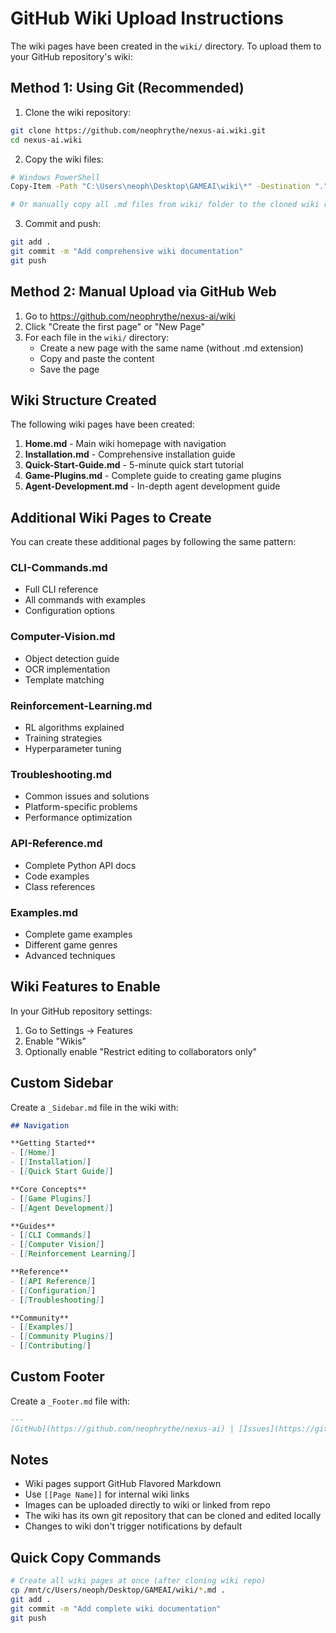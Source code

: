 # GitHub Wiki Upload Instructions

The wiki pages have been created in the `wiki/` directory. To upload them to your GitHub repository's wiki:

## Method 1: Using Git (Recommended)

1. Clone the wiki repository:
```bash
git clone https://github.com/neophrythe/nexus-ai.wiki.git
cd nexus-ai.wiki
```

2. Copy the wiki files:
```bash
# Windows PowerShell
Copy-Item -Path "C:\Users\neoph\Desktop\GAMEAI\wiki\*" -Destination "." -Recurse

# Or manually copy all .md files from wiki/ folder to the cloned wiki repo
```

3. Commit and push:
```bash
git add .
git commit -m "Add comprehensive wiki documentation"
git push
```

## Method 2: Manual Upload via GitHub Web

1. Go to https://github.com/neophrythe/nexus-ai/wiki
2. Click "Create the first page" or "New Page"
3. For each file in the `wiki/` directory:
   - Create a new page with the same name (without .md extension)
   - Copy and paste the content
   - Save the page

## Wiki Structure Created

The following wiki pages have been created:

1. **Home.md** - Main wiki homepage with navigation
2. **Installation.md** - Comprehensive installation guide
3. **Quick-Start-Guide.md** - 5-minute quick start tutorial
4. **Game-Plugins.md** - Complete guide to creating game plugins
5. **Agent-Development.md** - In-depth agent development guide

## Additional Wiki Pages to Create

You can create these additional pages by following the same pattern:

### CLI-Commands.md
- Full CLI reference
- All commands with examples
- Configuration options

### Computer-Vision.md
- Object detection guide
- OCR implementation
- Template matching

### Reinforcement-Learning.md
- RL algorithms explained
- Training strategies
- Hyperparameter tuning

### Troubleshooting.md
- Common issues and solutions
- Platform-specific problems
- Performance optimization

### API-Reference.md
- Complete Python API docs
- Code examples
- Class references

### Examples.md
- Complete game examples
- Different game genres
- Advanced techniques

## Wiki Features to Enable

In your GitHub repository settings:

1. Go to Settings → Features
2. Enable "Wikis"
3. Optionally enable "Restrict editing to collaborators only"

## Custom Sidebar

Create a `_Sidebar.md` file in the wiki with:

```markdown
## Navigation

**Getting Started**
- [[Home]]
- [[Installation]]
- [[Quick Start Guide]]

**Core Concepts**
- [[Game Plugins]]
- [[Agent Development]]

**Guides**
- [[CLI Commands]]
- [[Computer Vision]]
- [[Reinforcement Learning]]

**Reference**
- [[API Reference]]
- [[Configuration]]
- [[Troubleshooting]]

**Community**
- [[Examples]]
- [[Community Plugins]]
- [[Contributing]]
```

## Custom Footer

Create a `_Footer.md` file with:

```markdown
---
[GitHub](https://github.com/neophrythe/nexus-ai) | [Issues](https://github.com/neophrythe/nexus-ai/issues) | [Discord](https://discord.gg/nexus) | [Documentation](https://github.com/neophrythe/nexus-ai/wiki)
```

## Notes

- Wiki pages support GitHub Flavored Markdown
- Use `[[Page Name]]` for internal wiki links
- Images can be uploaded directly to wiki or linked from repo
- The wiki has its own git repository that can be cloned and edited locally
- Changes to wiki don't trigger notifications by default

## Quick Copy Commands

```bash
# Create all wiki pages at once (after cloning wiki repo)
cp /mnt/c/Users/neoph/Desktop/GAMEAI/wiki/*.md .
git add .
git commit -m "Add complete wiki documentation"
git push
```